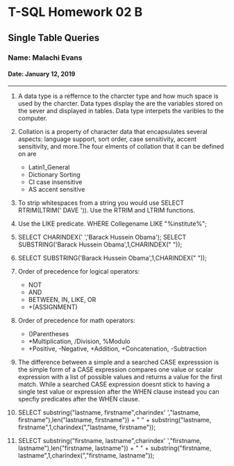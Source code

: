 # T-SQL Homework 02 B

## Single Table Queries

### Name: Malachi Evans

#### Date: January 12, 2019

-------------

1. A data type is a reffernce to the charcter type and how much space is used by the charcter. Data types display the are the variables stored on the sever and displayed in tables. Data type interpets the varibles to the computer.

2. Collation is a property of character data that encapsulates several aspects: language support, sort order, case sensitivity, accent sensitivity, and more.The four elments of collation that it can be defined on are
  
     + Latin1_General
     + Dictionary Sorting
     + CI case insensitive
     + AS accent sensitive

3. To strip whitespaces from a string you would use SELECT RTRIM(LTRIM('    DAVE    ')). Use the RTRIM and LTRIM functions.

4. Use the LIKE predicate. WHERE  Collegename LIKE "%institute%";

5. SELECT CHARINDEX(' ','Barack Hussein Obama'); SELECT SUBSTRING('Barack Hussein Obama',1,CHARINDEX(" "));

6. SELECT SUBSTRING('Barack Hussein Obama',1,CHARINDEX(" "));

7. Order of precedence for logical operators:
   + NOT
   + AND
   + BETWEEN, IN, LIKE, OR
   + +(ASSIGNMENT)

8. Order of precedence for math operators:
    + ()Parentheses
    + *Multiplication, /Division, %Modulo
    + +Positive, -Negative, +Addition, +Concatenation, -Subtraction

9. The difference between a simple and a searched CASE expresssion is the simple form of a CASE expression compares one value or scalar expression with a list of possible values and returns a value for the first match. While a searched CASE expression doesnt stick to having a single test value or expression after the WHEN clause instead you can specfiy predicates after the WHEN clause.

10. SELECT substring("lastname, firstname",charindex' ',"lastname, firstname"),len("lastname, firstname")) + " " + substring("lastname, firstname",1,charindex(","lastname, firstname"));

11. SELECT substring("firstname, lastname",charindex' ',"firstname, lastname"),len("firstname, lastname")) + " " + substring("firstname, lastname",1,charindex(","firstname, lastname"));
